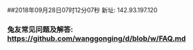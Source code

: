 ##2018年09月28日07时12分07秒 新址: 142.93.197.120
### 兔友常见问题及解答: https://github.com/wanggonging/d/blob/w/FAQ.md
